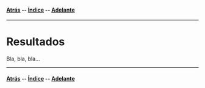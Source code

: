 #### [Atrás](datos.ms) -- [Índice](index.ms) -- [Adelante](conclusiones.ms)
***

# Resultados

Bla, bla, bla...

***
#### [Atrás](datos.ms) -- [Índice](index.ms) -- [Adelante](conclusiones.ms)
